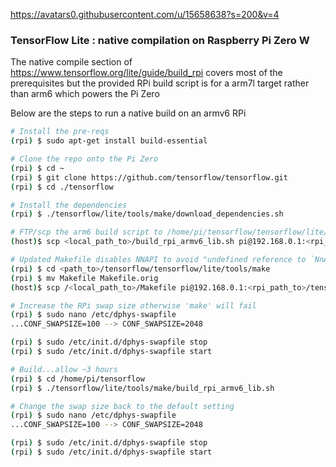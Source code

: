 https://avatars0.githubusercontent.com/u/15658638?s=200&v=4

### TensorFlow Lite : native compilation on Raspberry Pi Zero W

The native compile section of https://www.tensorflow.org/lite/guide/build_rpi covers most of the prerequisites but the provided RPi build script is for a arm7l target rather than arm6 which powers the Pi Zero

Below are the steps to run a native build on an armv6 RPi 

```sh
# Install the pre-reqs
(rpi) $ sudo apt-get install build-essential

# Clone the repo onto the Pi Zero
(rpi) $ cd ~
(rpi) $ git clone https://github.com/tensorflow/tensorflow.git
(rpi) $ cd ./tensorflow

# Install the dependencies
(rpi) $ ./tensorflow/lite/tools/make/download_dependencies.sh

# FTP/scp the arm6 build script to /home/pi/tensorflow/tensorflow/lite/tools/make
(host)$ scp <local_path_to>/build_rpi_armv6_lib.sh pi@192.168.0.1:<rpi_path_to>/tensorflow/tensorflow/lite/tools/make

# Updated Makefile disables NNAPI to avoid "undefined reference to `NnApiImplementation()'" references
(rpi) $ cd <path_to>/tensorflow/tensorflow/lite/tools/make
(rpi) $ mv Makefile Makefile.orig
(host)$ scp /<local_path_to>/Makefile pi@192.168.0.1:<rpi_path_to>/tensorflow/tensorflow/lite/tools/make

# Increase the RPi swap size otherwise 'make' will fail 
(rpi) $ sudo nano /etc/dphys-swapfile
...CONF_SWAPSIZE=100 --> CONF_SWAPSIZE=2048

(rpi) $ sudo /etc/init.d/dphys-swapfile stop
(rpi) $ sudo /etc/init.d/dphys-swapfile start

# Build...allow ~3 hours
(rpi) $ cd /home/pi/tensorflow
(rpi) $ ./tensorflow/lite/tools/make/build_rpi_armv6_lib.sh

# Change the swap size back to the default setting
(rpi) $ sudo nano /etc/dphys-swapfile
...CONF_SWAPSIZE=100 --> CONF_SWAPSIZE=2048

(rpi) $ sudo /etc/init.d/dphys-swapfile stop
(rpi) $ sudo /etc/init.d/dphys-swapfile start
```

